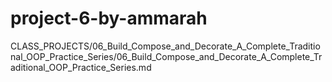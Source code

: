 # project-6-by-ammarah
CLASS_PROJECTS/06_Build_Compose_and_Decorate_A_Complete_Traditional_OOP_Practice_Series/06_Build_Compose_and_Decorate_A_Complete_Traditional_OOP_Practice_Series.md
